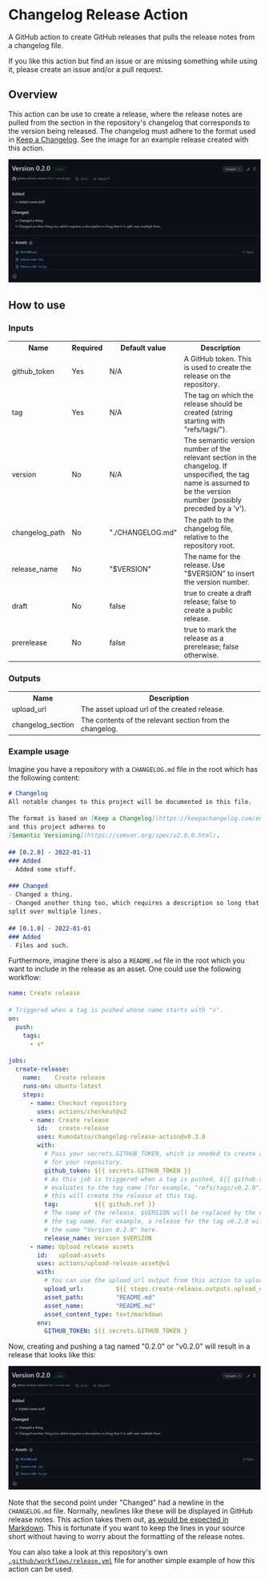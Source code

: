 # Changelog Release Action
A GitHub action to create GitHub releases that pulls the release notes from a
changelog file.

If you like this action but find an issue or are missing something while using
it, please create an issue and/or a pull request.

## Overview
This action can be use to create a release, where the release notes are pulled
from the section in the repository's changelog that corresponds to the version
being released. The changelog must adhere to the format used in
[Keep a Changelog][1]. See the image for an example release created with this
action.

![release example](/assets/example-release.png)

## How to use
### Inputs
<table>
    <tr>
        <th>Name</th>
        <th>Required</th>
        <th>Default value</th>
        <th>Description</th>
    </tr>
    <tr>
        <td>github_token</td>
        <td>Yes</td>
        <td>N/A</td>
        <td>
            A GitHub token. This is used to create the release on the
            repository.
        </td>
    </tr>
    <tr>
        <td>tag</td>
        <td>Yes</td>
        <td>N/A</td>
        <td>
            The tag on which the release should be created (string starting with
            "refs/tags/").
        </td>
    </tr>
    <tr>
        <td>version</td>
        <td>No</td>
        <td>N/A</td>
        <td>
            The semantic version number of the relevant section in the
            changelog. If unspecified, the tag name is assumed to be the version
            number (possibly preceded by a 'v').
        </td>
    </tr>
    <tr>
        <td>changelog_path</td>
        <td>No</td>
        <td>"./CHANGELOG.md"</td>
        <td>
            The path to the changelog file, relative to the repository root.
        </td>
    </tr>
    <tr>
        <td>release_name</td>
        <td>No</td>
        <td>"$VERSION"</td>
        <td>
            The name for the release. Use "$VERSION" to insert the version
            number.
        </td>
    </tr>
    <tr>
        <td>draft</td>
        <td>No</td>
        <td>false</td>
        <td>
            true to create a draft release; false to create a public release.
        </td>
    </tr>
    <tr>
        <td>prerelease</td>
        <td>No</td>
        <td>false</td>
        <td>
            true to mark the release as a prerelease; false otherwise.
        </td>
    </tr>
</table>

### Outputs
<table>
    <tr>
        <th>Name</th>
        <th>Description</th>
    </tr>
    <tr>
        <td>upload_url</td>
        <td>
            The asset upload url of the created release.
        </td>
    </tr>
    <tr>
        <td>changelog_section</td>
        <td>
            The contents of the relevant section from the changelog.
        </td>
    </tr>
</table>

### Example usage
Imagine you have a repository with a `CHANGELOG.md` file in the root which has
the following content:

```md
# Changelog
All notable changes to this project will be documented in this file.

The format is based on [Keep a Changelog](https://keepachangelog.com/en/1.0.0/),
and this project adheres to
[Semantic Versioning](https://semver.org/spec/v2.0.0.html).

## [0.2.0] - 2022-01-11
### Added
- Added some stuff.

### Changed
- Changed a thing.
- Changed another thing too, which requires a description so long that it is
split over multiple lines.

## [0.1.0] - 2022-01-01
### Added
- Files and such.
```

Furthermore, imagine there is also a `README.md` file in the root which you want
to include in the release as an asset. One could use the following workflow:

```yaml
name: Create release

# Triggered when a tag is pushed whose name starts with "v".
on:
  push:
    tags:
      - v*

jobs:
  create-release:
    name:    Create release
    runs-on: ubuntu-latest
    steps:
      - name: Checkout repository
        uses: actions/checkout@v2
      - name: Create release
        id:   create-release
        uses: Kumodatsu/changelog-release-action@v0.3.0
        with:
          # Pass your secrets.GITHUB_TOKEN, which is needed to create a release
          # for your repository.
          github_token: ${{ secrets.GITHUB_TOKEN }}
          # As this job is triggered when a tag is pushed, ${{ github.ref }}
          # evaluates to the tag name (for example, "refs/tags/v0.2.0"). Passing
          # this will create the release at this tag.
          tag:          ${{ github.ref }}
          # The name of the release. $VERSION will be replaced by the version in
          # the tag name. For example, a release for the tag v0.2.0 will have
          # the name "Version 0.2.0" here.
          release_name: Version $VERSION
      - name: Upload release assets
        id:   upload-assets
        uses: actions/upload-release-asset@v1
        with:
          # You can use the upload_url output from this action to upload assets.
          upload_url:         ${{ steps.create-release.outputs.upload_url }}
          asset_path:         "README.md"
          asset_name:         "README.md"
          asset_content_type: text/markdown
        env:
          GITHUB_TOKEN: ${{ secrets.GITHUB_TOKEN }
```

Now, creating and pushing a tag named "0.2.0" or "v0.2.0" will result in a
release that looks like this:

![release example](/assets/example-release.png)

Note that the second point under "Changed" had a newline in the `CHANGELOG.md`
file. Normally, newlines like these will be displayed in GitHub release notes.
This action takes them out, [as would be expected in Markdown][3]. This is
fortunate if you want to keep the lines in your source short without having to
worry about the formatting of the release notes.

You can also take a look at this repository's own
[`.github/workflows/release.yml`][2] file for another simple example of how this
action can be used.

[1]: <https://keepachangelog.com/>
[2]: <https://github.com/Kumodatsu/changelog-release-action/blob/master/.github/workflows/release.yml>
[3]: <https://daringfireball.net/projects/markdown/syntax#p>
